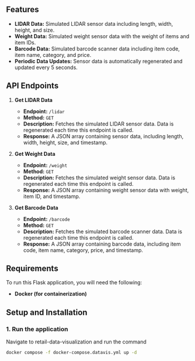 ## Features
- **LIDAR Data:** Simulated LIDAR sensor data including length, width, height, and size.
- **Weight Data:** Simulated weight sensor data with the weight of items and item IDs.
- **Barcode Data:** Simulated barcode scanner data including item code, item name, category, and price.
- **Periodic Data Updates:** Sensor data is automatically regenerated and updated every 5 seconds.

## API Endpoints

1. **Get LIDAR Data**
   - **Endpoint:** `/lidar`
   - **Method:** `GET`
   - **Description:** Fetches the simulated LIDAR sensor data. Data is regenerated each time this endpoint is called.
   - **Response:** A JSON array containing sensor data, including length, width, height, size, and timestamp.

2. **Get Weight Data**
   - **Endpoint:** `/weight`
   - **Method:** `GET`
   - **Description:** Fetches the simulated weight sensor data. Data is regenerated each time this endpoint is called.
   - **Response:** A JSON array containing weight sensor data with weight, item ID, and timestamp.

3. **Get Barcode Data**
   - **Endpoint:** `/barcode`
   - **Method:** `GET`
   - **Description:** Fetches the simulated barcode scanner data. Data is regenerated each time this endpoint is called.
   - **Response:** A JSON array containing barcode data, including item code, item name, category, price, and timestamp.

## Requirements

To run this Flask application, you will need the following:

- **Docker (for containerization)**

## Setup and Installation

### 1. Run the application

Navigate to retail-data-visualization and run the command

```bash
docker compose -f docker-compose.datavis.yml up -d
```
